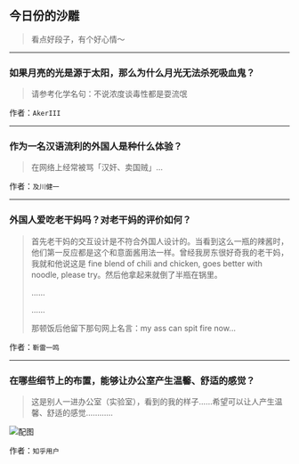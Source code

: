 ## 今日份的沙雕

> 看点好段子，有个好心情～


 
---

### 如果月亮的光是源于太阳，那么为什么月光无法杀死吸血鬼？

> 请参考化学名句：不说浓度谈毒性都是耍流氓


作者：`AkerIII`

---

### 作为一名汉语流利的外国人是种什么体验？

> 在网络上经常被骂「汉奸、卖国贼」…


作者：`及川健一`

---

### 外国人爱吃老干妈吗？对老干妈的评价如何？

> 首先老干妈的交互设计是不符合外国人设计的。当看到这么一瓶的辣酱时，他们第一反应都是这个和意面酱用法一样。曾经我房东很好奇我的老干妈，我就和他说这是 fine blend of chili and chicken, goes better with noodle, please try。然后他拿起来就倒了半瓶在锅里。
> 
> ……
> 
> ……
> 
> 那顿饭后他留下那句网上名言：my ass can spit fire now...


作者：`靳雷一鸣`

---

### 在哪些细节上的布置，能够让办公室产生温馨、舒适的感觉？

> 这是别人一进办公室（实验室），看到的我的样子……希望可以让人产生温馨、舒适的感觉…………



![配图](http://pic4.zhimg.com/b/70/f925796d1394625fcb85536c2ececb43.jpg)


作者：`知乎用户`